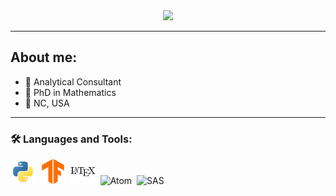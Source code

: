 <div id="header" align="center">
  <img src="https://media.giphy.com/media/v1.Y2lkPTc5MGI3NjExbmdtZGV4NWczcjE1dzB6Z3p0NGM2bm5jZTNhaWdjdm54Z2lmdGp1dCZlcD12MV9pbnRlcm5hbF9naWZfYnlfaWQmY3Q9cw/yTFemEJxmeW2YLOT6p/giphy.gif" width="250"/>
</div>

---

## About me:
  * :seedling: Analytical Consultant
  * :rocket: PhD in Mathematics
  * :round_pushpin: NC, USA

---
### 🛠️ Languages and Tools:
<div>
  <img src="https://github.com/devicons/devicon/blob/master/icons/python/python-original.svg" title="Python" alt="Python" width="40" height="40"/>&nbsp;
  <img src="https://github.com/devicons/devicon/blob/master/icons/tensorflow/tensorflow-original.svg" title="TensorFlow" alt="TensorFlow" width="40" height="40"/>&nbsp;
  <img src="https://github.com/devicons/devicon/blob/master/icons/latex/latex-original.svg" title="LaTeX" alt="LaTeX" width="40" height="40"/>&nbsp;
  <img src="https://github.com/bablubambal/All_logo_and_pictures/blob/main/text%20editors/atom.svg" title="Atom" alt="Atom" width="40" height="40"/>&nbsp;
  <img src="https://upload.wikimedia.org/wikipedia/commons/1/10/SAS_logo_horiz.svg" title="SAS" alt="SAS" width="40" height="40"/>&nbsp;
</div>
